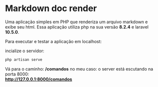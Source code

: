 #  Markdown doc render
Uma aplicação simples em PHP que renderiza um arquivo markdown e exibe seu html.
Essa aplicação utiliza php na sua versão **8.2.4** e laravel **10.5.0**.

Para executar e testar a aplicação em localhost:

incialize o servidor:
```zsh
php artisan serve
```
Vá para o caminho: **/comandos**
no meu caso: o server está escutando na porta 8000:  
**http://127.0.0.1:8000/comandos**
